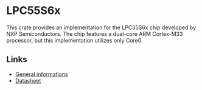 LPC55S6x
========

This crate provides an implementation for the LPC55S6x chip developed by NXP Semiconductors. The chip features a dual-core ARM Cortex-M33 processor, but this implementation utilizes only Core0.

## Links

* [General informations](https://www.nxp.com/products/LPC55S6x)
* [Datasheet](https://www.nxp.com/docs/en/data-sheet/LPC55S6x.pdf)
